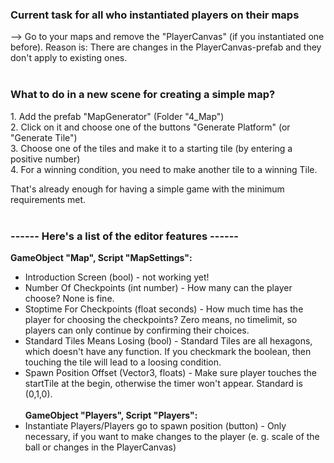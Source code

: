 <h3>Current task for all who instantiated players on their maps</h3>
--> Go to your maps and remove the "PlayerCanvas" (if you instantiated one before). Reason is: There are changes in the PlayerCanvas-prefab and they don't apply to existing ones.
<br />
<br />

<h3>What to do in a new scene for creating a simple map?</h3>
1. Add the prefab "MapGenerator" (Folder "4_Map")<br />
2. Click on it and choose one of the buttons "Generate Platform" (or "Generate Tile")<br />
3. Choose one of the tiles and make it to a starting tile (by entering a positive number)<br />
4. For a winning condition, you need to make another tile to a winning Tile. <br />

That's already enough for having a simple game with the minimum requirements met.
<br />
<br />

<h3>------ Here's a list of the editor features ------</h3>

<b>GameObject "Map", Script "MapSettings":</b>
* Introduction Screen (bool) - not working yet!
* Number Of Checkpoints (int number) - How many can the player choose? None is fine.
* Stoptime For Checkpoints (float seconds) - How much time has the player for choosing the checkpoints? Zero means, no timelimit, so players can only continue by confirming their choices.
* Standard Tiles Means Losing (bool) - Standard Tiles are all hexagons, which doesn't have any function. If you checkmark the boolean, then touching the tile will lead to a loosing condition.
* Spawn Position Offset (Vector3, floats) - Make sure player touches the startTile at the begin, otherwise the timer won't appear. Standard is (0,1,0).
<br /><br />
<b>GameObject "Players", Script "Players":</b>
* Instantiate Players/Players go to spawn position (button) - Only necessary, if you want to make changes to the player (e. g. scale of the ball or changes in the PlayerCanvas)
